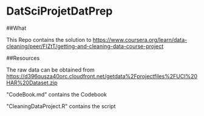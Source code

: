 # DatSciProjetDatPrep

##What

This Repo contains the solution to 
https://www.coursera.org/learn/data-cleaning/peer/FIZtT/getting-and-cleaning-data-course-project

##Resources

The raw data can be obtained from 
https://d396qusza40orc.cloudfront.net/getdata%2Fprojectfiles%2FUCI%20HAR%20Dataset.zip

"CodeBook.md" contains the Codebook

"CleaningDataProject.R" contains the script
